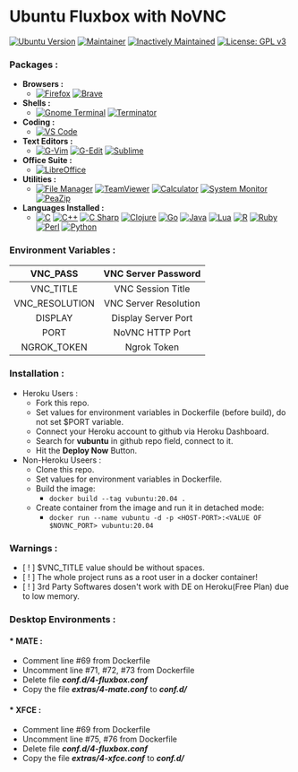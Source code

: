 # **Ubuntu Fluxbox with NoVNC**
[![Ubuntu Version](https://img.shields.io/static/v1?label=Ubuntu&message=20.04&color=E95420&logo=ubuntu)]() [![Maintainer](https://img.shields.io/static/v1?label=Maintainer&message=apoorvvyavahare@pm.me&color=1e90ff)]() [![Inactively Maintained](https://img.shields.io/badge/Maintenance%20Level-Inactively%20Maintained-yellowgreen.svg)]() [![License: GPL v3](https://img.shields.io/badge/License-GPLv3-blue.svg)]()

### **Packages :** 
  * **Browsers :** 
    * [![Firefox](https://img.shields.io/static/v1?label=Firefox&message=%20&color=orange&logo=firefox-browser)]() [![Brave](https://img.shields.io/static/v1?label=Brave&message=%20&color=fa552a&logo=brave)]()
  * **Shells :**
    * [![Gnome Terminal](https://img.shields.io/static/v1?label=GnomeTerminal&message=%20&color=green&logo=gnome&logoColor=green)]() [![Terminator](https://img.shields.io/static/v1?label=Terminator&message=%20&color=red&logo=powershell&logoColor=red)]()
  * **Coding :** 
    * [![VS Code](https://img.shields.io/static/v1?label=VS%20Code&message=%20&color=1e90ff&logo=visual-studio-code&logoColor=1e90ff)]()
  * **Text Editors :** 
    * [![G-Vim](https://img.shields.io/static/v1?label=G-Vim&message=%20&color=brightgreen&logo=vim&logoColor=brightgreen)]() [![G-Edit](https://img.shields.io/static/v1?label=G-Edit&message=%20&color=green&logo=textpattern&logoColor=green)]() [![Sublime](https://img.shields.io/static/v1?label=Sublime%20Text&message=%20&color=orange&logo=sublime-text&logoColor=orange)]()
  * **Office Suite :** 
    * [![LibreOffice](https://img.shields.io/static/v1?label=Libre%20Office&message=%20&color=brightgreen&logo=libreoffice&logoColor=brightgreen)]()
  * **Utilities :**
    * [![File Manager](https://img.shields.io/static/v1?label=File%20Manager&message=%20&color=EFF700&logo=files&logoColor=EFF700)]() [![TeamViewer](https://img.shields.io/static/v1?label=TeamViewer&message=%20&color=1e90ff&logo=teamviewer&logoColor=1e90ff)]() [![Calculator](https://img.shields.io/static/v1?label=Calculator&message=%20&color=017A79&logo=craft-cms&logoColor=017A79)]() [![System Monitor](https://img.shields.io/static/v1?label=System%20Monitor&message=%20&color=111324&logo=campaign-monitor&logoColor=111324)]() [![PeaZip](https://img.shields.io/static/v1?label=PeaZip&message=%20&color=6300F7&logo=git-lfs&logoColor=6300F7)]()
  * **Languages Installed :** 
    * [![C](https://img.shields.io/static/v1?label=C&message=%20&logo=c)]() [![C++](https://img.shields.io/static/v1?label=C%2b%2b&message=%20&logo=c%2b%2b&logoColor=1e90ff&color=1e90ff)]() [![C Sharp](https://img.shields.io/static/v1?label=C%23&message=%20&logo=c-sharp&logoColor=green&color=green)]() [![Clojure](https://img.shields.io/static/v1?label=Clojure&message=%20&logo=clojure&logoColor=brightgreen&color=brightgreen)]() [![Go](https://img.shields.io/static/v1?label=Go&message=%20&logo=go&logoColor=1e90ff&color=1e90ff)]() [![Java](https://img.shields.io/static/v1?label=Java&message=%20&logo=java&logoColor=f89820&color=f89820)]() [![Lua](https://img.shields.io/static/v1?label=Lua&message=%20&color=blueviolet&logo=lua&logoColor=9638E7)]() [![R](https://img.shields.io/static/v1?label=R&message=%20&logo=r&logoColor=blue&color=blue)]()  [![Ruby](https://img.shields.io/static/v1?label=Ruby&message=%20&logo=ruby&logoColor=9b111e&color=9b111e)]() [![Perl](https://img.shields.io/static/v1?label=Perl&message=%20&logo=perl&logoColor=cc99ff&color=cc99ff)]() [![Python](https://img.shields.io/static/v1?label=Python&message=%20&logo=python&color=blue)]()
### **Environment Variables :**

| VNC_PASS | VNC Server Password |
|:-:|:-:|
| VNC_TITLE | VNC Session Title |
| VNC_RESOLUTION | VNC Server Resolution |
| DISPLAY | Display Server Port |
| PORT | NoVNC HTTP Port |
| NGROK_TOKEN | Ngrok Token |

### **Installation :**
 * Heroku Users :
   * Fork this repo.
   * Set values for environment variables in Dockerfile (before build), do not set $PORT variable.
   * Connect your Heroku account to github via Heroku Dashboard.
   * Search for **vubuntu** in github repo field, connect to it.
   * Hit the **Deploy Now** Button.
 * Non-Heroku Useers :
   * Clone this repo.
   * Set values for environment variables in Dockerfile.
   * Build the image: 
     * ```docker build --tag vubuntu:20.04 .```
   * Create container from the image and run it in detached mode: 
     * ```docker run --name vubuntu -d -p <HOST-PORT>:<VALUE OF $NOVNC_PORT> vubuntu:20.04```
### **Warnings :**
  * [ ! ] $VNC_TITLE value should be without spaces.
  * [ ! ] The whole project runs as a root user in a docker container!
  * [ ! ] 3rd Party Softwares dosen't work with DE on Heroku(Free Plan) due to low memory.
### **Desktop Environments :**
#### * **MATE :**
  * Comment line #69 from Dockerfile
  * Uncomment line #71, #72, #73 from Dockerfile
  * Delete file ***conf.d/4-fluxbox.conf***
  * Copy the file ***extras/4-mate.conf*** to ***conf.d/***
        
#### * **XFCE :**
  * Comment line #69 from Dockerfile
  * Uncomment line #75, #76 from Dockerfile
  * Delete file ***conf.d/4-fluxbox.conf***
  * Copy the file ***extras/4-xfce.conf*** to ***conf.d/***
        
